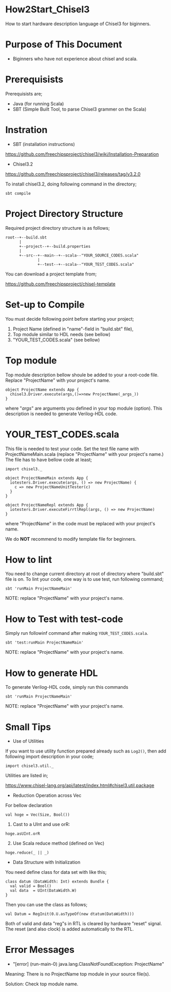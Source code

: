 # How2Start_Chisel3
How to start hardware description language of Chisel3 for biginners.

# Purpose of This Document
- Biginners who have not experience about chisel and scala.

# Prerequisists
Prerequisists are;
- Java (for running Scala)
- SBT (Simple Built Tool, to parse Chisel3 grammer on the Scala)

# Instration
- SBT (installation instructions)

https://github.com/freechipsproject/chisel3/wiki/Installation-Preparation

- Chisel3.2

https://github.com/freechipsproject/chisel3/releases/tag/v3.2.0

To install chisel3.2, doing following command in the directory;

```
sbt compile
```

# Project Directory Structure
Required project directory structure is as follows;
```
root--+--build.sbt
      |
      +--project--+--build.properties
      |
      +--src--+--main--+--scala--"YOUR_SOURCE_CODES.scala"
              |
              +--test--+--scala--"YOUR_TEST_CODES.scala"

```
You can download a project template from;

https://github.com/freechipsproject/chisel-template

# Set-up to Compile
You must decide following point before starting your project;
1. Project Name (defined in "name"-field in "build.sbt" file),
2. Top module similar to HDL needs (see bellow)
3. "YOUR_TEST_CODES.scala" (see bellow)

# Top module
Top module description bellow shoule be added to your a root-code file.
Replace "ProjectName" with your project's name.
```
object ProjectName extends App {
  chisel3.Driver.execute(args,()=>new ProjectName(_args_))
}
```
where "_args_" are arguments you defined in your top module (option).
This description is needed to generate Verilog-HDL code.

# YOUR_TEST_CODES.scala
This file is needed to test your code. Set the test file name with ProjectNameMain.scala (replace "ProjectName" with your project's name.)
The file has to have bellow code at least;
```
import chisel3._

object ProjectNameMain extends App {
  iotesters.Driver.execute(args, () => new ProjectName) {
    c => new ProjectNameUnitTester(c)
  }
}

object ProjectNameRepl extends App {
  iotesters.Driver.executeFirrtlRepl(args, () => new ProjectName)
}
```
where "ProjectName" in the code must be replaced with your project's name.

We do **NOT** recommend to modify template file for beginners.


# How to lint
You need to change current directory at root of directory where "build.sbt" file is on. To lint your code, one way is to use test, run following command;
```
sbt 'runMain ProjectNameMain'
```
NOTE: replace "ProjectName" with your project's name.


# How to Test with test-code
Simply run followinf command after making ```YOUR_TEST_CODES.scala```.
```
sbt 'test:runMain ProjectNameMain'
```
NOTE: replace "ProjectName" with your project's name.


# How to generate HDL
To generate Verilog-HDL code, simply run this commands
```
sbt 'runMain ProjectNameMain'
```
NOTE: replace "ProjectName" with your project's name.


# Small Tips
- Use of Utilities

If you want to use utility function prepared already such as ```Log2()```, then add following import description in your code;
```
import chisel3.util._
```
Utilities are listed in;

https://www.chisel-lang.org/api/latest/index.html#chisel3.util.package


- Reduction Operation across Vec

For bellow declaration
```
val hoge = Vec(Size, Bool())
```

1. Cast to a UInt and use orR:
```
hoge.asUInt.orR
```

2. Use Scala reduce method (defined on Vec)
```
hoge.reduce(_ || _)
```

- Data Structure with Initialization

You need define class for data set with like this;
```
class datum (DataWidth: Int) extends Bundle {
  val valid = Bool()
  val data  = UInt(DataWidth.W)
}
```
Then you can use the class as follows;
```
val Datum = RegInit(0.U.asTypeOf(new dtatum(DataWidth)))
```
Both of valid and data "reg"s in RTL is cleared by hardware "reset" signal.
The reset (and also clock) is added automatically to the RTL.


# Error Messages
- "[error] (run-main-0) java.lang.ClassNotFoundException: ProjectName"

Meaning:  There is no ProjectName top module in your source file(s).

Solution: Check top module name.
